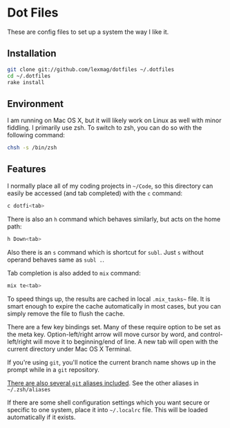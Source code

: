 # Dot Files

These are config files to set up a system the way I like it.

## Installation

```sh
git clone git://github.com/lexmag/dotfiles ~/.dotfiles
cd ~/.dotfiles
rake install
```

## Environment

I am running on Mac OS X, but it will likely work on Linux as well with
minor fiddling. I primarily use zsh. To switch to zsh, you can do so with
the following command:

```sh
chsh -s /bin/zsh
```

## Features

I normally place all of my coding projects in `~/Code`, so this directory
can easily be accessed (and tab completed) with the `c` command:

```sh
c dotfi<tab>
```

There is also an `h` command which behaves similarly, but acts on the
home path:

```sh
h Down<tab>
```

Also there is an `s` command which is shortcut for `subl`.
Just `s` without operand behaves same as `subl .`.

Tab completion is also added to `mix` command:

```sh
mix te<tab>
```

To speed things up, the results are cached in local `.mix_tasks~` file.
It is smart enough to expire the cache automatically in
most cases, but you can simply remove the file to flush the cache.

There are a few key bindings set. Many of these require option to be
set as the meta key. Option-left/right arrow will move cursor by word,
and control-left/right will move it to beginning/end of line.
A new tab will open with the current directory under Mac OS X Terminal.

If you're using `git`, you'll notice the current branch name shows up in
the prompt while in a `git` repository.

[There are also several `git` aliases included](https://github.com/lexmag/dotfiles/blob/master/gitconfig.erb#L12-L17).
See the other aliases in `~/.zsh/aliases`

If there are some shell configuration settings which you want secure or
specific to one system, place it into `~/.localrc` file. This will be
loaded automatically if it exists.
